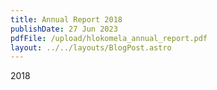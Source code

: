 ```yaml
---
title: Annual Report 2018
publishDate: 27 Jun 2023
pdfFile: /upload/hlokomela_annual_report.pdf
layout: ../../layouts/BlogPost.astro
---
```

2018